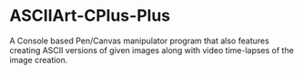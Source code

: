 # ASCIIArt-CPlus-Plus
A Console based Pen/Canvas manipulator program that also features creating ASCII versions of given images along with video time-lapses of the image creation.
